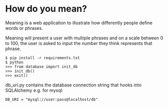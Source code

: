 How do you mean?
================

Meaning is a web application to illustrate how differently people
define words or phrases.

Meaning will present a user with multiple phrases and on a scale 
between 0 to 100, the user is asked to input the number they think represents 
that phrase.

    $ pip install -r requirements.txt
    $ python
    >>> from database import init_db
    >>> init_db()
    >>> exit()

db\_uri.py contains the database connection string that hooks into SQLAlchemy
e.g. for mysql:
    
    DB_URI = "mysql://user:pass@localhost/db"

